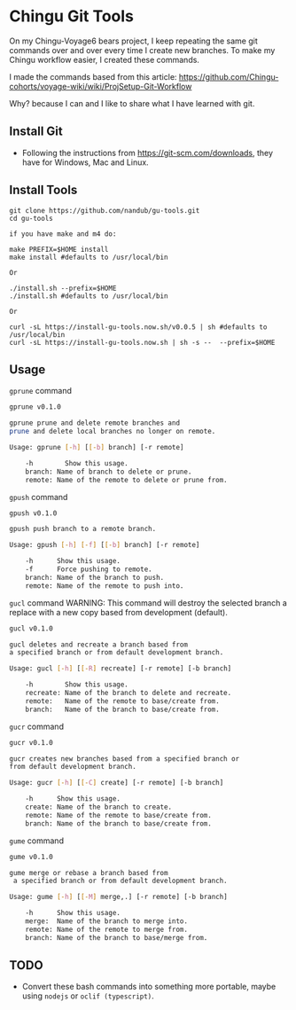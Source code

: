 # Chingu Git Tools

On my Chingu-Voyage6 bears project, I keep repeating the same git commands over and over every time I create new branches.  To make my Chingu workflow easier, I created these commands.

I made the commands based from this article: <https://github.com/Chingu-cohorts/voyage-wiki/wiki/ProjSetup-Git-Workflow>  

Why? because I can and I like to share what I have learned with git.

## Install Git

-   Following the instructions from <https://git-scm.com/downloads>, they have for Windows, Mac and Linux.

## Install Tools

    git clone https://github.com/nandub/gu-tools.git
    cd gu-tools

    if you have make and m4 do:

    make PREFIX=$HOME install
    make install #defaults to /usr/local/bin

    Or

    ./install.sh --prefix=$HOME
    ./install.sh #defaults to /usr/local/bin

    Or

    curl -sL https://install-gu-tools.now.sh/v0.0.5 | sh #defaults to /usr/local/bin
    curl -sL https://install-gu-tools.now.sh | sh -s --  --prefix=$HOME

## Usage

`gprune` command

```sh
gprune v0.1.0

gprune prune and delete remote branches and
prune and delete local branches no longer on remote.

Usage: gprune [-h] [[-b] branch] [-r remote]

    -h        Show this usage.
    branch: Name of branch to delete or prune.
    remote: Name of the remote to delete or prune from.
```

`gpush` command

```sh
gpush v0.1.0

gpush push branch to a remote branch.

Usage: gpush [-h] [-f] [[-b] branch] [-r remote]

    -h      Show this usage.
    -f      Force pushing to remote.
    branch: Name of the branch to push.
    remote: Name of the remote to push into.
```

`gucl` command WARNING: This command will destroy the selected branch a replace with a new copy based from development (default).

```sh
gucl v0.1.0

gucl deletes and recreate a branch based from
a specified branch or from default development branch.

Usage: gucl [-h] [[-R] recreate] [-r remote] [-b branch]

    -h        Show this usage.
    recreate: Name of the branch to delete and recreate.
    remote:   Name of the remote to base/create from.
    branch:   Name of the branch to base/create from.
```

`gucr` command

```sh
gucr v0.1.0

gucr creates new branches based from a specified branch or
from default development branch.

Usage: gucr [-h] [[-C] create] [-r remote] [-b branch]

    -h      Show this usage.
    create: Name of the branch to create.
    remote: Name of the remote to base/create from.
    branch: Name of the branch to base/create from.
```

`gume` command

```sh
gume v0.1.0

gume merge or rebase a branch based from
 a specified branch or from default development branch.

Usage: gume [-h] [[-M] merge,.] [-r remote] [-b branch]

    -h      Show this usage.
    merge:  Name of the branch to merge into.
    remote: Name of the remote to merge from.
    branch: Name of the branch to base/merge from.
```

## TODO

-   Convert these bash commands into something more portable, maybe using `nodejs` or `oclif (typescript)`.
